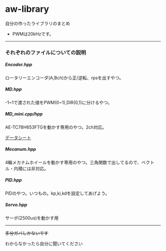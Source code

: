 # aw-library

自分の作ったライブラリのまとめ

- PWMは20kHzです。

---

### それぞれのファイルについての説明

##### Encoder.hpp

ロータリーエンコーダ(A,Bch)から正/逆転、rpsを出すやつ。

##### MD.hpp

-1\~1で渡された値をPWM(0\~1),DIR(0,1)に分けるやつ。

##### MD_mini.cpp/hpp

AE-TC78H653FTGを動かす専用のやつ。2ch対応。

[データシート](https://toshiba.semicon-storage.com/info/TC78H653FTG_datasheet_ja_20190404.pdf?did=63588&prodName=TC78H653FTG)

##### Mecanum.hpp

4輪メカナムホイールを動かす専用のやつ。三角関数で出してるので、ベクトル・内積には非対応。

##### PID.hpp

PIDのやつ。いつもの。kp,ki,kdを設定してあげよう。

##### Servo.hpp

サーボ(2500us)を動かす用

---

~~多分ガバしかないです~~

わからなかったら自分に聞いてください
